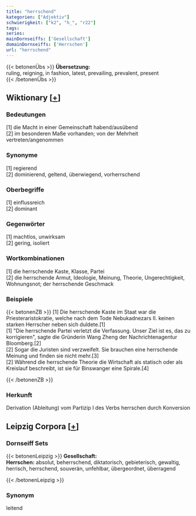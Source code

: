 ```yaml
---
title: "herrschend"
kategorien: ["Adjektiv"]
schwierigkeit: ["k2", "h_", "r22"]
tags:
series:
mainDornseiffs: ['Gesellschaft']
domainDornseiffs: ['Herrschen']
url: "herrschend"
---
```


{{< betonenÜbs >}}
**Übersetzung:**  
ruling, reigning, in fashion, latest, prevailing, prevalent, present  
{{< /betonenÜbs >}}

## Wiktionary [[+](https://de.wiktionary.org/wiki/herrschend)]

### Bedeutungen
[1] die Macht in einer Gemeinschaft habend/ausübend  
[2] im besonderen Maße vorhanden; von der Mehrheit vertreten/angenommen  

### Synonyme
[1] regierend  
[2] dominierend, geltend, überwiegend, vorherrschend  

### Oberbegriffe
[1] einflussreich  
[2] dominant  

### Gegenwörter
[1] machtlos, unwirksam  
[2] gering, isoliert  

### Wortkombinationen
[1] die herrschende Kaste, Klasse, Partei  
[2] die herrschende Armut, Ideologie, Meinung, Theorie, Ungerechtigkeit, Wohnungsnot; der herrschende Geschmack  

### Beispiele
{{< betonenZB >}}
[1] Die herrschende Kaste im Staat war die Priesteraristokratie, welche nach dem Tode Nebukadnezars II. keinen starken Herrscher neben sich duldete.[1]  
[1] "Die herrschende Partei verletzt die Verfassung. Unser Ziel ist es, das zu korrigieren", sagte die Gründerin Wang Zheng der Nachrichtenagentur Bloomberg.[2]  
[2] Sogar die Juristen sind verzweifelt. Sie brauchen eine herrschende Meinung und finden sie nicht mehr.[3]  
[2] Während die herrschende Theorie die Wirtschaft als statisch oder als Kreislauf beschreibt, ist sie für Binswanger eine Spirale.[4]  

{{< /betonenZB >}}
### Herkunft
Derivation (Ableitung) vom Partizip I des Verbs herrschen durch Konversion  


## Leipzig Corpora [[+](https://corpora.uni-leipzig.de/en/res?word=herrschend&corpusId=deu_newscrawl-public_2018)]

### Dornseiff Sets
{{< betonenLeipzig >}}
**Gesellschaft:**  
**Herrschen:** absolut, beherrschend, diktatorisch, gebieterisch, gewaltig, herrisch, herrschend, souverän, unfehlbar, übergeordnet, überragend  

{{< /betonenLeipzig >}}

### Synonym
leitend

